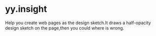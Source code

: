 yy.insight
==========

Help you create web pages as the design sketch.It draws a half-opacity design sketch on the page,then you could where is wrong.
